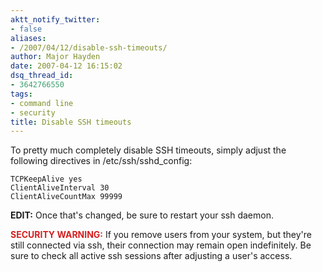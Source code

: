 ```yaml
---
aktt_notify_twitter:
- false
aliases:
- /2007/04/12/disable-ssh-timeouts/
author: Major Hayden
date: 2007-04-12 16:15:02
dsq_thread_id:
- 3642766550
tags:
- command line
- security
title: Disable SSH timeouts
---
```


To pretty much completely disable SSH timeouts, simply adjust the following directives in /etc/ssh/sshd_config:

```
TCPKeepAlive yes
ClientAliveInterval 30
ClientAliveCountMax 99999
```

**EDIT:** Once that's changed, be sure to restart your ssh daemon.

<span style="color: #D42020; font-weight: bold;">SECURITY WARNING:</span> If you remove users from your system, but they're still connected via ssh, their connection may remain open indefinitely. Be sure to check all active ssh sessions after adjusting a user's access.